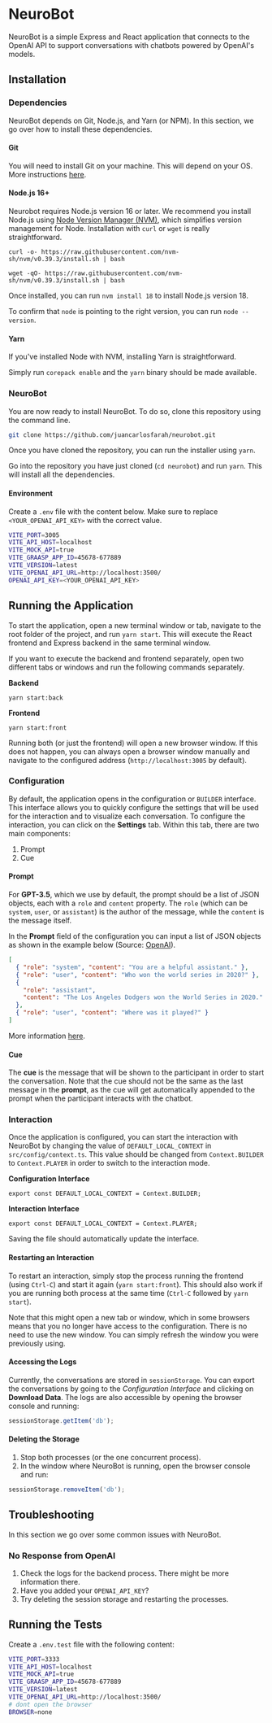 # NeuroBot

NeuroBot is a simple Express and React application that connects to the OpenAI API to support conversations with chatbots powered by OpenAI's models.

## Installation

### Dependencies

NeuroBot depends on Git, Node.js, and Yarn (or NPM).
In this section, we go over how to install these dependencies.

#### Git

You will need to install Git on your machine.
This will depend on your OS.
More instructions [here](https://git-scm.com/book/en/v2/Getting-Started-Installing-Git).

#### Node.js 16+

Neurobot requires Node.js version 16 or later.
We recommend you install Node.js using [Node Version Manager (NVM)](https://github.com/nvm-sh/nvm), which simplifies version management for Node.
Installation with `curl` or `wget` is really straightforward.

```
curl -o- https://raw.githubusercontent.com/nvm-sh/nvm/v0.39.3/install.sh | bash
```

```
wget -qO- https://raw.githubusercontent.com/nvm-sh/nvm/v0.39.3/install.sh | bash
```

Once installed, you can run `nvm install 18` to install Node.js version 18.

To confirm that `node` is pointing to the right version, you can run `node --version`.

#### Yarn

If you've installed Node with NVM, installing Yarn is straightforward.

Simply run `corepack enable` and the `yarn` binary should be made available.

### NeuroBot

You are now ready to install NeuroBot.
To do so, clone this repository using the command line.

```bash
git clone https://github.com/juancarlosfarah/neurobot.git
```

Once you have cloned the repository, you can run the installer using `yarn`.

Go into the repository you have just cloned (`cd neurobot`) and run `yarn`.
This will install all the dependencies.

#### Environment

Create a `.env` file with the content below.
Make sure to replace `<YOUR_OPENAI_API_KEY>` with the correct value.

```bash
VITE_PORT=3005
VITE_API_HOST=localhost
VITE_MOCK_API=true
VITE_GRAASP_APP_ID=45678-677889
VITE_VERSION=latest
VITE_OPENAI_API_URL=http://localhost:3500/
OPENAI_API_KEY=<YOUR_OPENAI_API_KEY>
```

## Running the Application

To start the application, open a new terminal window or tab, navigate to the root folder of the project, and run `yarn start`.
This will execute the React frontend and Express backend in the same terminal window.

If you want to execute the backend and frontend separately, open two different tabs or windows and run the following commands separately.

**Backend**

```
yarn start:back
```

**Frontend**

```
yarn start:front
```

Running both (or just the frontend) will open a new browser window.
If this does not happen, you can always open a browser window manually and navigate to the configured address (`http://localhost:3005` by default).

### Configuration

By default, the application opens in the configuration or `BUILDER` interface.
This interface allows you to quickly configure the settings that will be used for the interaction and to visualize each conversation.
To configure the interaction, you can click on the **Settings** tab.
Within this tab, there are two main components:

1. Prompt
2. Cue

#### Prompt

For **GPT-3.5**, which we use by default, the prompt should be a list of JSON objects, each with a `role` and `content` property.
The `role` (which can be `system`, `user`, or `assistant`) is the author of the message, while the `content` is the message itself.

In the **Prompt** field of the configuration you can input a list of JSON objects as shown in the example below (Source: [OpenAI](https://platform.openai.com/docs/guides/chat/introduction)).

```json
[
  { "role": "system", "content": "You are a helpful assistant." },
  { "role": "user", "content": "Who won the world series in 2020?" },
  {
    "role": "assistant",
    "content": "The Los Angeles Dodgers won the World Series in 2020."
  },
  { "role": "user", "content": "Where was it played?" }
]
```

More information [here](https://platform.openai.com/docs/api-reference/chat/create).

#### Cue

The **cue** is the message that will be shown to the participant in order to start the conversation.
Note that the cue should not be the same as the last message in the **prompt**, as the cue will get automatically appended to the prompt when the participant interacts with the chatbot.

### Interaction

Once the application is configured, you can start the interaction with NeuroBot by changing the value of `DEFAULT_LOCAL_CONTEXT` in `src/config/context.ts`.
This value should be changed from `Context.BUILDER` to `Context.PLAYER` in order to switch to the interaction mode.

**Configuration Interface**

```
export const DEFAULT_LOCAL_CONTEXT = Context.BUILDER;
```

**Interaction Interface**

```
export const DEFAULT_LOCAL_CONTEXT = Context.PLAYER;
```

Saving the file should automatically update the interface.

#### Restarting an Interaction

To restart an interaction, simply stop the process running the frontend (using `Ctrl-C`) and start it again (`yarn start:front`).
This should also work if you are running both process at the same time (`Ctrl-C` followed by `yarn start`).

Note that this might open a new tab or window, which in some browsers means that you no longer have access to the configuration.
There is no need to use the new window.
You can simply refresh the window you were previously using.

#### Accessing the Logs

Currently, the conversations are stored in `sessionStorage`.
You can export the conversations by going to the _Configuration Interface_ and clicking on **Download Data**.
The logs are also accessible by opening the browser console and running:

```javascript
sessionStorage.getItem('db');
```

#### Deleting the Storage

1. Stop both processes (or the one concurrent process).
2. In the window where NeuroBot is running, open the browser console and run:

```javascript
sessionStorage.removeItem('db');
```

## Troubleshooting

In this section we go over some common issues with NeuroBot.

### No Response from OpenAI

1. Check the logs for the backend process. There might be more information there.
2. Have you added your `OPENAI_API_KEY`?
3. Try deleting the session storage and restarting the processes.

## Running the Tests

Create a `.env.test` file with the following content:

```bash
VITE_PORT=3333
VITE_API_HOST=localhost
VITE_MOCK_API=true
VITE_GRAASP_APP_ID=45678-677889
VITE_VERSION=latest
VITE_OPENAI_API_URL=http://localhost:3500/
# dont open the browser
BROWSER=none
```
